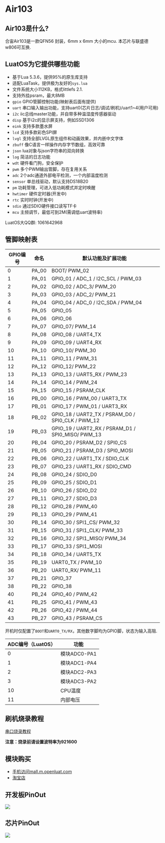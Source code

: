 # Air103

## Air103是什么?

合宙Air103是一款QFN56 封装，6mm x 6mm 大小的mcu. 本芯片与联盛德w806可互换.

## LuatOS为它提供哪些功能

* 基于Lua 5.3.6，提供95%的原生库支持
* 适配LuaTask，提供极为友好的`sys.lua`
* 文件系统大小112KB，格式littlefs 2.1.
* 支持外挂psram，最大8MB
* `gpio` GPIO管脚控制功能(映射表后面有提供)
* `uart` 串口输入输出功能，支持uart0(芯片日志/调试/刷机)/uart1~4(用户可用)
* `i2c` iic总线master功能，并自带多种温湿度传感器驱动
* `disp` 基于i2c的显示屏支持，例如SSD1306
* `eink` 支持多款墨水屏
* `lcd` 支持多款彩色SPI屏
* `lvgl` 支持全部LVGL原生组件和动画效果，并内嵌中文字体
* `zbuff` 像C语言一样操作内存字节数组，高效可靠
* `json` lua对象与json字符串的双向转换
* `log` 简洁的日志功能
* `wdt` 硬件看门狗，安全保护
* `pwm` 多个PWM输出管脚，存在复用关系
* `adc` 2个adc通道外部电平检测，一个内部温度检测
* `sensor` 单总线驱动，默认支持DS18B20
* `pm` 功耗管理，可进入低功耗模式并定时唤醒
* `hwtimer` 硬件定时器(开发中)
* `rtc` 实时时钟(开发中)
* `sdio` 通过SDIO硬件接口读写TF卡
* `mcu` 主频调节，最低可到2M(需调低uart波特率)

LuatOS大QQ群: 1061642968

## 管脚映射表

| GPIO编号 | 命名 | 默认功能及扩展功能     |
| -------- | ---- | ---------------------- |
| 0| PA_00  | BOOT/ PWM_02 |
| 1|PA_01|GPIO_01 / ADC_1 / I2C_SCL / PWM_03|
| 2|PA_02|GPIO_02 / ADC_3/ PWM_20|
| 3|PA_03|GPIO_03 / ADC_2/ PWM_21|
| 4|PA_04|GPIO_04 / ADC_0 / I2C_SDA / PWM_04|
| 5|PA_05|GPIO_05|
| 6|PA_06|GPIO_06|
| 7|PA_07|GPIO_07/ PWM_14|
| 8|PA_08|GPIO_08 / UART4_TX|
| 9|PA_09|GPIO_09 / UART4_RX|
|10|PA_10|GPIO_10/ PWM_30|
|11|PA_11|GPIO_11 / PWM_31|
|12|PA_12|GPIO_12/ PWM_22|
|13|PA_13|GPIO_13  / UART5_RX / PWM_23|
|14|PA_14|GPIO_14 / PWM_24|
|15|PA_15|GPIO_15 / PSRAM_CLK|
|16|PB_00|GPIO_16 / PWM_00 / UART3_TX|
|17|PB_01|GPIO_17 / PWM_01 / UART3_RX|
|18|PB_02|GPIO_18  / UART2_TX / PSRAM_D0 / SPI0_CLK / PWM_12|
|19|PB_03|GPIO_19 / UART2_RX / PSRAM_D1 / SPI0_MISO/ PWM_13|
|20|PB_04|GPIO_20 / PSRAM_D2 / SPI0_CS|
|21|PB_05|GPIO_21 / PSRAM_D3 / SPI0_MOSI|
|22|PB_06|GPIO_22 / UART1_TX / SDIO_CLK|
|23|PB_07|GPIO_23 / UART1_RX / SDIO_CMD|
|24|PB_08|GPIO_24 / SDIO_D0|
|25|PB_09|GPIO_25 / SDIO_D1|
|26|PB_10|GPIO_26 / SDIO_D2|
|27|PB_11|GPIO_27 / SDIO_D3|
|28|PB_12|GPIO_28 / PWM_40|
|29|PB_13|GPIO_29 / PWM_41|
|30|PB_14|GPIO_30  / SPI1_CS/ PWM_32|
|31|PB_15|GPIO_31 / SPI1_CLK/ PWM_33|
|32|PB_16|GPIO_32  / SPI1_MISO/ PWM_34|
|33|PB_17|GPIO_33 / SPI1_MOSI|
|34|PB_18|GPIO_34 / UART5_TX|
|35|PB_19|UART0_TX / PWM_10|
|36|PB_20|UART0_RX/ PWM_11|
|37|PB_21|GPIO_37|
|38|PB_22|GPIO_38|
|40|PB_24|GPIO_40 / PWM_42|
|41|PB_25|GPIO_41 / PWM_43|
|42|PB_26|GPIO_42 / PWM_44|
|43|PB_27|GPIO_43 / PSRAM_CS|

开机时仅配置了`BOOT`和`UART0_TX/RX`，其他数字脚均为GPIO脚，状态为输入高阻.

| ADC编号（LuatOS） | 功能         |
| ----------------- | ------------ |
| 0                 | 模块ADC0-PA1 |
| 1                 | 模块ADC1-PA4 |
| 2                 | 模块ADC2-PA3 |
| 3                 | 模块ADC3-PA2 |
| 10                | CPU温度      |
| 11                | 内部电压     |

## 刷机烧录教程

[串口烧录教程](flash.html#id2)

**注意：烧录前请设置波特率为921600**

## 模块购买

* [手机访问mall.m.openluat.com](https://mall.m.openluat.com)
* [淘宝店](https://openluat.taobao.com)

## 开发板PinOut

![](https://gitee.com/openLuat/LuatOS/raw/master/bsp/air103/images/air103_evb_pinout.png)

## 芯片PinOut

![](https://gitee.com/openLuat/LuatOS/raw/master/bsp/air103/images/air103_chip_pinout.png)
